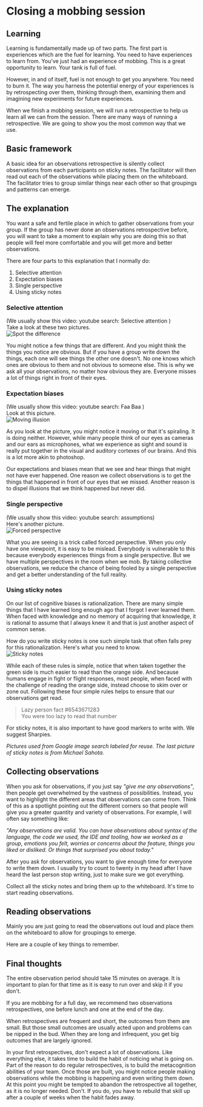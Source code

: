 # Closing a mobbing session

## Learning

Learning is fundamentally made up of two parts. The first part is experiences which are the fuel for learning. You need to have experiences to learn from. You've just had an experience of mobbing. This is a great opportunity to learn. Your tank is full of fuel.

However, in and of itself, fuel is not enough to get you anywhere. You need to burn it. The way you harness the potential energy of your experiences is by retrospecting over them, thinking through them, examining them and imagining new experiments for future experiences.

When we finish a mobbing session, we will run a retrospective to help us learn all we can from the session. There are many ways of running a retrospective. We are going to show you the most common way that we use.  

## Basic framework

A basic idea for an observations retrospective is silently collect observations from each participants on sticky notes. The facilitator will then read out each of the observations while placing them on the whiteboard. The facilitator tries to group similar things near each other so that groupings and patterns can emerge.

## The explanation

You want a safe and fertile place in which to gather observations from your group. If the group has never done an observations retrospective before, you will want to take a moment to explain why you are doing this so that people will feel more comfortable and you will get more and better observations.

There are four parts to this explanation that I normally do:

1. Selective attention
2. Expectation biases
3. Single perspective
4. Using sticky notes

### Selective attention

(We usually show this video: youtube search: Selective attention )  
Take a look at these two pictures.   
![Spot the difference](images/Spot_the_difference.png)

You might notice a few things that are different. And you might think the things you notice are obvious. But if you have a group write down the things, each one will see things the other one doesn't. No one knows which ones are obvious to them and not obvious to someone else. This is why we ask all your observations, no matter how obvious they are. Everyone misses a lot of things right in front of their eyes.

### Expectation biases

(We usually show this video: youtube search: Faa Baa )  
Look at this picture.   
![Moving illusion](images/Moving_illusion.png)

As you look at the picture, you might notice it moving or that it's spiraling. It is doing neither. However, while many people think of our eyes as cameras and our ears as microphones, what we experience as sight and sound is really put together in the visual and auditory cortexes of our brains. And this is a lot more akin to photoshop.

Our expectations and biases mean that we see and hear things that might not have ever happened. One reason we collect observations is to get the things that happened in front of our eyes that we missed. Another reason is to dispel illusions that we think happened but never did.

### Single perspective

(We usually show this video: youtube search: assumptions)  
Here's another picture.  
![Forced perspective](images/forced_perpective.jpg)

What you are seeing is a trick called forced perspective. When you only have one viewpoint, it is easy to be mislead. Everybody is vulnerable to this because everybody experiences things from a single perspective. But we have multiple perspectives in the room when we mob. By taking collective observations, we reduce the chance of being fooled by a single perspective and get a better understanding of the full reality.

### Using sticky notes

On our list of cognitive biases is rationalization. There are many simple things that I have learned long enough ago that I forgot I ever learned them. When faced with knowledge and no memory of acquiring that knowledge, it is rational to assume that I always knew it and that is just another aspect of common sense.

How do you write sticky notes is one such simple task that often falls prey for this rationalization. Here's what you need to know.   
![Sticky notes](images/4_rules_of_sticky_notes.png)

While each of these rules is simple, notice that when taken together the green side is much easier to read than the orange side. And because humans engage in fight or flight responses, most people, when faced with the challenge of reading the orange side, instead choose to skim over or zone out. Following these four simple rules helps to ensure that our observations get read.

> Lazy person fact #6543671283  
You were too lazy to read that number

For sticky notes, it is also important to have good markers to write with. We suggest Sharpies.

<i>Pictures used from Google image search labeled for reuse. The last picture of sticky notes is from Michael Sahota. </i>

## Collecting observations

When you ask for observations, if you just say <i>"give me any observations"</i>, then people get overwhelmed by the vastness of possibilities. Instead, you want to highlight the different areas that observations can come from. Think of this as a spotlight pointing out the different corners so that people will give you a greater quantity and variety of observations. For example, I will often say something like:  

 <i>"Any observations are valid. You can have observations about syntax of the language, the code we used, the IDE and tooling, how we worked as a group, emotions you felt, worries or concerns about the feature, things you liked or disliked. Or things that surprised you about today."</i>

After you ask for observations, you want to give enough time for everyone to write them down. I usually try to count to twenty in my head after I have heard the last person stop writing, just to make sure we got everything.

Collect all the sticky notes and bring them up to the whiteboard. It's time to start reading observations.

## Reading observations

Mainly you are just going to read the observations out loud and place them on the whiteboard to allow for groupings to emerge.

Here are a couple of key things to remember.

## Final thoughts

The entire observation period should take 15 minutes on average. It is important to plan for that time as it is easy to run over and skip it if you don't.

If you are mobbing for a full day, we recommend two observations retrospectives, one before lunch and one at the end of the day.

When retrospectives are frequent and short, the outcomes from them are small. But those small outcomes are usually acted upon and problems can be nipped in the bud. When they are long and infrequent, you get big outcomes that are largely ignored.

In your first retrospectives, don't expect a lot of observations. Like everything else, it takes time to build the habit of noticing what is going on. Part of the reason to do regular retrospectives, is to build the metacognition abilities of your team. Once those are built, you might notice people making observations while the mobbing is happening and even writing them down. At this point you might be tempted to abandon the retrospective all together, as it is no longer needed. Don't. If you do, you have to rebuild that skill up after a couple of weeks when the habit fades away.
